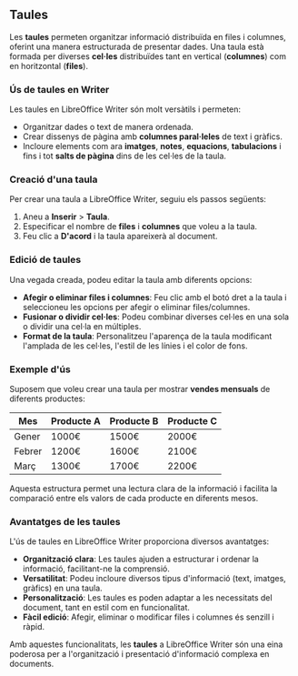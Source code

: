 ## Taules

Les **taules** permeten organitzar informació distribuïda en files i columnes, oferint una manera estructurada de presentar dades. Una taula està formada per diverses **cel·les** distribuïdes tant en vertical (**columnes**) com en horitzontal (**files**).

### Ús de taules en Writer

Les taules en LibreOffice Writer són molt versàtils i permeten:

- Organitzar dades o text de manera ordenada.
- Crear dissenys de pàgina amb **columnes paral·leles** de text i gràfics.
- Incloure elements com ara **imatges**, **notes**, **equacions**, **tabulacions** i fins i tot **salts de pàgina** dins de les cel·les de la taula.

### Creació d'una taula

Per crear una taula a LibreOffice Writer, seguiu els passos següents:

1. Aneu a **Inserir** > **Taula**.
2. Especificar el nombre de **files** i **columnes** que voleu a la taula.
3. Feu clic a **D'acord** i la taula apareixerà al document.

### Edició de taules

Una vegada creada, podeu editar la taula amb diferents opcions:

- **Afegir o eliminar files i columnes**: Feu clic amb el botó dret a la taula i seleccioneu les opcions per afegir o eliminar files/columnes.
- **Fusionar o dividir cel·les**: Podeu combinar diverses cel·les en una sola o dividir una cel·la en múltiples.
- **Format de la taula**: Personalitzeu l'aparença de la taula modificant l'amplada de les cel·les, l'estil de les línies i el color de fons.

### Exemple d'ús

Suposem que voleu crear una taula per mostrar **vendes mensuals** de diferents productes:

| Mes       | Producte A | Producte B | Producte C |
|-----------|------------|------------|------------|
| Gener     | 1000€      | 1500€      | 2000€      |
| Febrer    | 1200€      | 1600€      | 2100€      |
| Març      | 1300€      | 1700€      | 2200€      |

Aquesta estructura permet una lectura clara de la informació i facilita la comparació entre els valors de cada producte en diferents mesos.

### Avantatges de les taules

L'ús de taules en LibreOffice Writer proporciona diversos avantatges:

- **Organització clara**: Les taules ajuden a estructurar i ordenar la informació, facilitant-ne la comprensió.
- **Versatilitat**: Podeu incloure diversos tipus d'informació (text, imatges, gràfics) en una taula.
- **Personalització**: Les taules es poden adaptar a les necessitats del document, tant en estil com en funcionalitat.
- **Fàcil edició**: Afegir, eliminar o modificar files i columnes és senzill i ràpid.

Amb aquestes funcionalitats, les **taules** a LibreOffice Writer són una eina poderosa per a l'organització i presentació d'informació complexa en documents.

